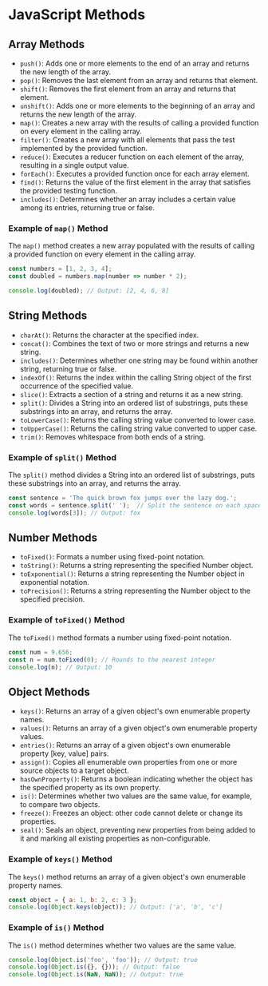 # JavaScript Methods

## Array Methods
- `push()`: Adds one or more elements to the end of an array and returns the new length of the array.
- `pop()`: Removes the last element from an array and returns that element.
- `shift()`: Removes the first element from an array and returns that element.
- `unshift()`: Adds one or more elements to the beginning of an array and returns the new length of the array.
- `map()`: Creates a new array with the results of calling a provided function on every element in the calling array.
- `filter()`: Creates a new array with all elements that pass the test implemented by the provided function.
- `reduce()`: Executes a reducer function on each element of the array, resulting in a single output value.
- `forEach()`: Executes a provided function once for each array element.
- `find()`: Returns the value of the first element in the array that satisfies the provided testing function.
- `includes()`: Determines whether an array includes a certain value among its entries, returning true or false.

### Example of `map()` Method
The `map()` method creates a new array populated with the results of calling a provided function on every element in the calling array.

```javascript
const numbers = [1, 2, 3, 4];
const doubled = numbers.map(number => number * 2);

console.log(doubled); // Output: [2, 4, 6, 8]
```

## String Methods
- `charAt()`: Returns the character at the specified index.
- `concat()`: Combines the text of two or more strings and returns a new string.
- `includes()`: Determines whether one string may be found within another string, returning true or false.
- `indexOf()`: Returns the index within the calling String object of the first occurrence of the specified value.
- `slice()`: Extracts a section of a string and returns it as a new string.
- `split()`: Divides a String into an ordered list of substrings, puts these substrings into an array, and returns the array.
- `toLowerCase()`: Returns the calling string value converted to lower case.
- `toUpperCase()`: Returns the calling string value converted to upper case.
- `trim()`: Removes whitespace from both ends of a string.

### Example of `split()` Method
The `split()` method divides a String into an ordered list of substrings, puts these substrings into an array, and returns the array.

```javascript
const sentence = 'The quick brown fox jumps over the lazy dog.';
const words = sentence.split(' ');  // Split the sentence on each space
console.log(words[3]); // Output: fox
```


## Number Methods
- `toFixed()`: Formats a number using fixed-point notation.
- `toString()`: Returns a string representing the specified Number object.
- `toExponential()`: Returns a string representing the Number object in exponential notation.
- `toPrecision()`: Returns a string representing the Number object to the specified precision.

### Example of `toFixed()` Method
The `toFixed()` method formats a number using fixed-point notation.

```javascript
const num = 9.656; 
const n = num.toFixed(0); // Rounds to the nearest integer
console.log(n); // Output: 10
```

## Object Methods
- `keys()`: Returns an array of a given object's own enumerable property names.
- `values()`: Returns an array of a given object's own enumerable property values.
- `entries()`: Returns an array of a given object's own enumerable property [key, value] pairs.
- `assign()`: Copies all enumerable own properties from one or more source objects to a target object.
- `hasOwnProperty()`: Returns a boolean indicating whether the object has the specified property as its own property.
- `is()`: Determines whether two values are the same value, for example, to compare two objects.
- `freeze()`: Freezes an object: other code cannot delete or change its properties.
- `seal()`: Seals an object, preventing new properties from being added to it and marking all existing properties as non-configurable.

### Example of `keys()` Method 
The `keys()` method returns an array of a given object's own enumerable property names.

```javascript
const object = { a: 1, b: 2, c: 3 };
console.log(Object.keys(object)); // Output: ['a', 'b', 'c']
``` 

### Example of `is()` Method
The `is()` method determines whether two values are the same value.

```javascript
console.log(Object.is('foo', 'foo')); // Output: true
console.log(Object.is({}, {})); // Output: false
console.log(Object.is(NaN, NaN)); // Output: true
```
